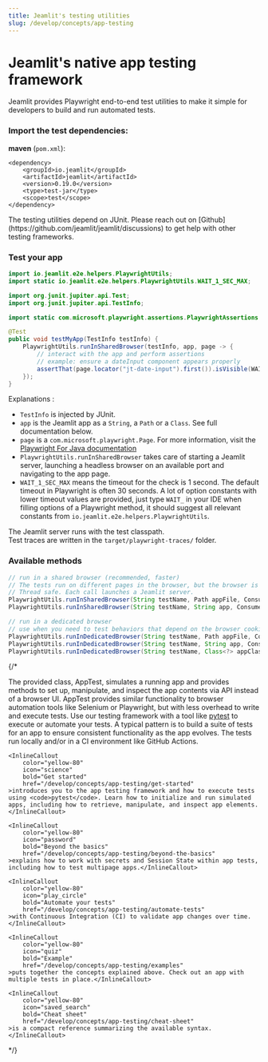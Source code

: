```yaml
---
title: Jeamlit's testing utilities
slug: /develop/concepts/app-testing
---
```


# Jeamlit's native app testing framework

Jeamlit provides Playwright end-to-end test utilities to make it simple for developers to build and run automated tests.

### Import the test dependencies:

**maven** (`pom.xml`):
```
<dependency>
    <groupId>io.jeamlit</groupId>
    <artifactId>jeamlit</artifactId>
    <version>0.19.0</version>
    <type>test-jar</type>
    <scope>test</scope>
</dependency>
```

<Warning>
The testing utilities depend on JUnit.
Please reach out on [Github](https://github.com/jeamlit/jeamlit/discussions) to get help with other testing frameworks.
</Warning>

### Test your app 

```java
import io.jeamlit.e2e.helpers.PlaywrightUtils;
import static io.jeamlit.e2e.helpers.PlaywrightUtils.WAIT_1_SEC_MAX;

import org.junit.jupiter.api.Test;
import org.junit.jupiter.api.TestInfo;

import static com.microsoft.playwright.assertions.PlaywrightAssertions.assertThat;

@Test
public void testMyApp(TestInfo testInfo) {
    PlaywrightUtils.runInSharedBrowser(testInfo, app, page -> {
        // interact with the app and perform assertions
        // example: ensure a dateInput component appears properly
        assertThat(page.locator("jt-date-input").first()).isVisible(WAIT_1_SEC_MAX);
    });
}
```
Explanations : 
- `TestInfo` is injected by JUnit.  
- `app` is the Jeamlit app as a `String`, a `Path` or a `Class`. See full documentation below.
- `page` is a `com.microsoft.playwright.Page`. For more information, visit the [Playwright For Java documentation](https://playwright.dev/java/) 
- `PlaywrightUtils.runInSharedBrowser` takes care of starting a Jeamlit server, launching a headless browser on an available port and navigating to the app page.
- `WAIT_1_SEC_MAX` means the timeout for the check is 1 second. The default timeout in Playwright is often 30 seconds. A lot of option constants with lower timeout values are provided, just type `WAIT_` in your IDE when filling options of a Playwright method, it should suggest all relevant constants from `io.jeamlit.e2e.helpers.PlaywrightUtils`.

The Jeamlit server runs with the test classpath.  
Test traces are written in the `target/playwright-traces/` folder.


### Available methods 

```java
// run in a shared browser (recommended, faster) 
// The tests run on different pages in the browser, but the browser is shared so cookies, storage, etc... are shared
// Thread safe. Each call launches a Jeamlit server.  
PlaywrightUtils.runInSharedBrowser(String testName, Path appFile, Consumer<Page> run);
PlaywrightUtils.runInSharedBrowser(String testName, String app, Consumer<Page> run);

// run in a dedicated browser
// use when you need to test behaviors that depend on the browser cookies, storage, cache 
PlaywrightUtils.runInDedicatedBrowser(String testName, Path appFile, Consumer<Page> run);
PlaywrightUtils.runInDedicatedBrowser(String testName, String app, Consumer<Page> run);
PlaywrightUtils.runInDedicatedBrowser(String testName, Class<?> appClass, Consumer<Page> run);
```

{/*

The provided class, AppTest, simulates a running app and provides methods to set up, manipulate, and inspect the app contents via API instead of a browser UI. AppTest provides similar functionality to browser automation tools like Selenium or Playwright, but with less overhead to write and execute tests. Use our testing framework with a tool like [pytest](https://docs.pytest.org/) to execute or automate your tests. A typical pattern is to build a suite of tests for an app to ensure consistent functionality as the app evolves. The tests run locally and/or in a CI environment like GitHub Actions.

<InlineCalloutContainer>
    
    <InlineCallout
        color="yellow-80"
        icon="science"
        bold="Get started"
        href="/develop/concepts/app-testing/get-started"
    >introduces you to the app testing framework and how to execute tests using <code>pytest</code>. Learn how to initialize and run simulated apps, including how to retrieve, manipulate, and inspect app elements.</InlineCallout>
    
    <InlineCallout
        color="yellow-80"
        icon="password"
        bold="Beyond the basics"
        href="/develop/concepts/app-testing/beyond-the-basics"
    >explains how to work with secrets and Session State within app tests, including how to test multipage apps.</InlineCallout>
    
    <InlineCallout
        color="yellow-80"
        icon="play_circle"
        bold="Automate your tests"
        href="/develop/concepts/app-testing/automate-tests"
    >with Continuous Integration (CI) to validate app changes over time.</InlineCallout>
    
    <InlineCallout
        color="yellow-80"
        icon="quiz"
        bold="Example"
        href="/develop/concepts/app-testing/examples"
    >puts together the concepts explained above. Check out an app with multiple tests in place.</InlineCallout>
    
    <InlineCallout
        color="yellow-80"
        icon="saved_search"
        bold="Cheat sheet"
        href="/develop/concepts/app-testing/cheat-sheet"
    >is a compact reference summarizing the available syntax.</InlineCallout>
</InlineCalloutContainer>
*/}
